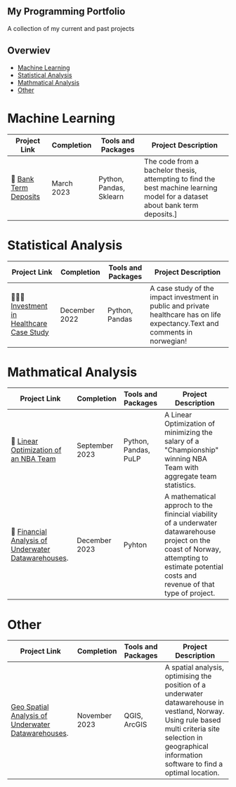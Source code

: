 ## My Programming Portfolio
A collection of my current and past projects

## Overwiev
- [Machine Learning](#Machine-Learning)
- [Statistical Analysis](#Statistical-Analysis)
- [Mathmatical Analysis](#Mathmatical-Analysis)
- [Other](#Other)


# Machine Learning
| Project Link | Completion | Tools and Packages | Project Description | 
|---|---|---|---|
|🏦 [Bank Term Deposits](https://github.com/MarcusHjertaas/Macine-Learning/blob/main/Bachelor%20code%20full.ipynb) | March 2023 |Python, Pandas, Sklearn | The code from a bachelor thesis, attempting to find the best machine learning model for a dataset about bank term deposits.]



# Statistical Analysis
| Project Link | Completion | Tools and Packages | Project Description | 
|---|---|---|---|
|👩🏻‍⚕️ [Investment in Healthcare Case Study](https://github.com/MarcusHjertaas/Statistical-Analysis/blob/main/Anvendt%20Eksamen.ipynb) | December 2022 |Python, Pandas| A case study of the impact investment in public and private healthcare has on life expectancy.Text and comments in norwegian!|



# Mathmatical Analysis
| Project Link | Completion | Tools and Packages | Project Description | 
|---|---|---|---|
| 🏀 [Linear Optimization of an NBA Team](https://github.com/MarcusHjertaas/Mathmatical-Analysis/blob/main/NBA%20Team%20Optimization.ipynb) | September 2023 |Python, Pandas, PuLP| A Linear Optimization of minimizing the salary of a "Championship" winning NBA Team with aggregate team statistics. |
| :floppy_disk: [Financial Analysis of Underwater Datawarehouses](https://github.com/MarcusHjertaas/Mathmatical-Analysis/blob/main/AppliedMathematics%20(2).pdf). | December 2023 | Pyhton | A mathematical approch to the finincial viability of a underwater datawarehouse project on the coast of Norway, attempting to estimate potential costs and revenue of that type of project. |

# Other
| Project Link | Completion | Tools and Packages | Project Description | 
|---|---|---|---|
|  [Geo Spatial Analysis of Underwater Datawarehouses](). | November 2023 | QGIS, ArcGIS | A spatial analysis, optimising the position of a underwater datawarehouse in vestland, Norway. Using rule based multi criteria site selection in geographical information software to find a optimal location. 

